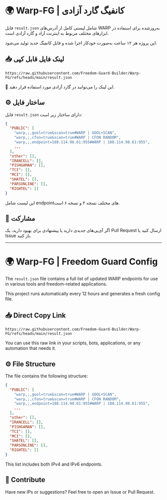 
# 🌍 Warp-FG | کانفیگ گارد آزادی

فایل `result.json` شامل لیستی کامل از آدرس‌های WARP به‌روزشده برای استفاده در ابزارهای مختلف مربوط به اینترنت آزاد و گارد آزادی است.

این پروژه هر ۱۲ ساعت به‌صورت خودکار اجرا شده و فایل کانفیگ جدید تولید می‌شود.

## 📥 لینک فایل قابل کپی

```
https://raw.githubusercontent.com/Freedom-Guard-Builder/Warp-FG/refs/heads/main/result.json
````

📁 این لینک را می‌توانید در گارد آزادی مورد استفاده قرار دهید.

## ⚙️ ساختار فایل

فایل `result.json` دارای ساختار زیر است:

```json
{
  "PUBLIC": [
    "warp,;,gool=true&scan=true#WARP | GOOL+SCAN",
    "warp,;,cfon=true&scan=true#WARP | CFON RANDOM",
    "warp,;,endpoint=188.114.98.61:955#WARP | 188.114.98.61:955",
    ...
  ],
  "other": [],
  "IRANCELL": [],
  "PISHGAMAN": [],
  "TCI": [],
  "MCI": [],
  "SHATEL": [],
  "PARSONLINE": [],
  "RIGHTEL": []
}
````

این لیست شامل endpointهای مختلف نسخه ۴ و نسخه ۶ است.

## 🤝 مشارکت

اگر آی‌پی‌های جدیدی دارید یا پیشنهادی برای بهبود دارید، یک Pull Request ارسال کنید یا Issue باز کنید.

---

# 🌍 Warp-FG | Freedom Guard Config

The `result.json` file contains a full list of updated WARP endpoints for use in various tools and freedom-related applications.

This project runs automatically every 12 hours and generates a fresh config file.

## 📥 Direct Copy Link

```
https://raw.githubusercontent.com/Freedom-Guard-Builder/Warp-FG/refs/heads/main/result.json
```

You can use this raw link in your scripts, bots, applications, or any automation that needs it.

## ⚙️ File Structure

The file contains the following structure:

```json
{
  "PUBLIC": [
    "warp,;,gool=true&scan=true#WARP | GOOL+SCAN",
    "warp,;,cfon=true&scan=true#WARP | CFON RANDOM",
    "warp,;,endpoint=188.114.98.61:955#WARP | 188.114.98.61:955",
    ...
  ],
  "other": [],
  "IRANCELL": [],
  "PISHGAMAN": [],
  "TCI": [],
  "MCI": [],
  "SHATEL": [],
  "PARSONLINE": [],
  "RIGHTEL": []
}
```

This list includes both IPv4 and IPv6 endpoints.

## 🤝 Contribute

Have new IPs or suggestions? Feel free to open an Issue or Pull Request.

